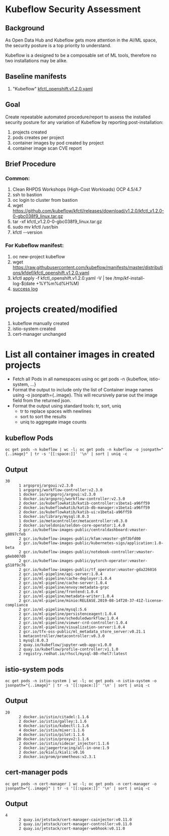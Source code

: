 # Kubeflow Security Assessment

## Background
As Open Data Hub and Kubeflow gets more attention in the AI/ML space, the security posture is a top priority to understand.

Kubeflow is a designed to be a composable set of ML tools, therefore no two installations may be alike. 

## Baseline manifests
1. "Kubeflow" [kfctl_openshift.v1.2.0.yaml](https://raw.githubusercontent.com/kubeflow/manifests/master/distributions/kfdef/kfctl_openshift.v1.2.0.yaml)

## Goal
Create repeatable automated procedure/report to assess the installed security posture for any variation of Kubeflow by reporting post-installation:
1. projects created 
1. pods creates per project
1. container images by pod created by project
1. container image scan CVE report

## Brief Procedure

### Common:
1. Clean RHPDS Workshops (High-Cost Workloads) OCP 4.5/4.7
1. ssh to bastion
1. oc login to cluster from bastion
1. wget https://github.com/kubeflow/kfctl/releases/download/v1.2.0/kfctl_v1.2.0-0-gbc038f9_linux.tar.gz
1. tar -xf kfctl_v1.2.0-0-gbc038f9_linux.tar.gz
1. sudo mv kfctl /usr/bin
1. kfctl --version

### For Kubeflow manifest:
1. oc new-project kubeflow
1. wget https://raw.githubusercontent.com/kubeflow/manifests/master/distributions/kfdef/kfctl_openshift.v1.2.0.yaml
1. kfctl apply -f kfctl_openshift.v1.2.0.yaml -V | tee /tmp/kf-install-log-$(date +%Y%m%d%H%M)
1. [success log](./kfctl-apply-success-output.log)

# projects created/modified
1. kubeflow manually created
1. istio-system created
1. cert-manager unchanged

# List all container images in created projects
- Fetch all Pods in all namespaces using oc get pods -n {kubeflow, istio-system, ...}
- Format the output to include only the list of Container image names using -o jsonpath={..image}. This will recursively parse out the image field from the returned json.
- Format the output using standard tools: tr, sort, uniq
  - tr to replace spaces with newlines
  - sort to sort the results
  - uniq to aggregate image counts

## kubeflow Pods
```
oc get pods -n kubeflow | wc -l; oc get pods -n kubeflow -o jsonpath="{..image}" | tr -s '[[:space:]]' '\n' | sort | uniq -c
```
## Output
```
30
      1 argoproj/argoui:v2.3.0
      1 argoproj/workflow-controller:v2.3.0
      1 docker.io/argoproj/argoui:v2.3.0
      1 docker.io/argoproj/workflow-controller:v2.3.0
      2 docker.io/kubeflowkatib/katib-controller:v1beta1-a96ff59
      2 docker.io/kubeflowkatib/katib-db-manager:v1beta1-a96ff59
      2 docker.io/kubeflowkatib/katib-ui:v1beta1-a96ff59
      1 docker.io/library/mysql:8.0.3
      1 docker.io/metacontroller/metacontroller:v0.3.0
      2 docker.io/seldonio/seldon-core-operator:1.4.0
      2 gcr.io/kubeflow-images-public/centraldashboard:vmaster-g8097cfeb
      2 gcr.io/kubeflow-images-public/kfam:vmaster-g9f3bfd00
      2 gcr.io/kubeflow-images-public/kubernetes-sigs/application:1.0-beta
      2 gcr.io/kubeflow-images-public/notebook-controller:vmaster-g6eb007d0
      2 gcr.io/kubeflow-images-public/pytorch-operator:vmaster-g518f9c76
      2 gcr.io/kubeflow-images-public/tf_operator:vmaster-gda226016
      2 gcr.io/ml-pipeline/api-server:1.0.4
      2 gcr.io/ml-pipeline/cache-deployer:1.0.4
      2 gcr.io/ml-pipeline/cache-server:1.0.4
      2 gcr.io/ml-pipeline/envoy:metadata-grpc
      2 gcr.io/ml-pipeline/frontend:1.0.4
      2 gcr.io/ml-pipeline/metadata-writer:1.0.4
      2 gcr.io/ml-pipeline/minio:RELEASE.2019-08-14T20-37-41Z-license-compliance
      2 gcr.io/ml-pipeline/mysql:5.6
      2 gcr.io/ml-pipeline/persistenceagent:1.0.4
      2 gcr.io/ml-pipeline/scheduledworkflow:1.0.4
      2 gcr.io/ml-pipeline/viewer-crd-controller:1.0.4
      2 gcr.io/ml-pipeline/visualization-server:1.0.4
      2 gcr.io/tfx-oss-public/ml_metadata_store_server:v0.21.1
      1 metacontroller/metacontroller:v0.3.0
      1 mysql:8.0.3
      2 quay.io/kubeflow/jupyter-web-app:v1.0.0
      2 quay.io/kubeflow/profile-controller:v1.1.0
      2 registry.redhat.io/rhscl/mysql-80-rhel7:latest
```
## istio-system pods
```
oc get pods -n istio-system | wc -l; oc get pods -n istio-system -o jsonpath="{..image}" | tr -s '[[:space:]]' '\n' | sort | uniq -c
```
## Output
```
20
      2 docker.io/istio/citadel:1.1.6
      2 docker.io/istio/galley:1.1.6
      6 docker.io/istio/kubectl:1.1.6
      4 docker.io/istio/mixer:1.1.6
      4 docker.io/istio/pilot:1.1.6
     20 docker.io/istio/proxyv2:1.1.6
      2 docker.io/istio/sidecar_injector:1.1.6
      2 docker.io/jaegertracing/all-in-one:1.9
      2 docker.io/kiali/kiali:v0.16
      2 docker.io/prom/prometheus:v2.3.1
```
## cert-manager pods
```
oc get pods -n cert-manager | wc -l; oc get pods -n cert-manager -o jsonpath="{..image}" | tr -s '[[:space:]]' '\n' | sort | uniq -c
```
## Output
```
4
      2 quay.io/jetstack/cert-manager-cainjector:v0.11.0
      2 quay.io/jetstack/cert-manager-controller:v0.11.0
      2 quay.io/jetstack/cert-manager-webhook:v0.11.0 
```